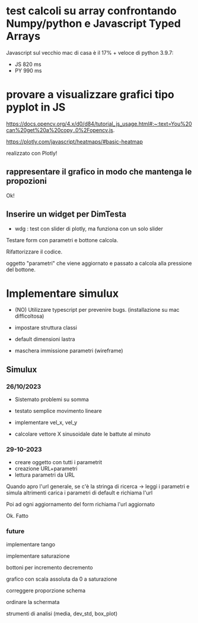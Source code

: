 # test calcoli su array confrontando Numpy/python e Javascript Typed Arrays


Javascript sul vecchio mac di casa è il 17% + veloce di python 3.9.7:

- JS 820 ms
- PY 990 ms

# provare a visualizzare grafici tipo pyplot in JS

https://docs.opencv.org/4.x/d0/d84/tutorial_js_usage.html#:~:text=You%20can%20get%20a%20copy,.0%2Fopencv.js.

https://plotly.com/javascript/heatmaps/#basic-heatmap

realizzato con Plotly!

## rappresentare il grafico in modo che mantenga le propozioni
Ok!


## Inserire un widget per DimTesta
- wdg : test con slider di plotly, ma funziona con un solo slider

Testare form con parametri e bottone calcola.

Rifattorizzare il codice.

oggetto "parametri" che viene aggiornato e passato a calcola alla pressione del bottone.

# Implementare simulux

- (NO) Utilizzare typescript per prevenire bugs. (installazione su mac difficoltosa)
- impostare struttura classi

- default dimensioni lastra
- maschera immissione parametri (wireframe)

## Simulux
### 26/10/2023 
- Sistemato problemi su somma
- testato semplice movimento lineare

- implementare vel_x, vel_y
- calcolare vettore X sinusoidale date le battute al minuto



### 29-10-2023

- creare oggetto con tutti i parametrit
- creazione URL+parametri
- lettura parametri da URL

Quando apro l'url generale, 
se c'è la stringa di ricerca -> leggi i parametri e simula
altrimenti carica i parametri di default e richiama l'url

Poi ad ogni aggiornamento del form richiama l'url aggiornato

Ok. Fatto
### future

implementare tango

implementare saturazione

bottoni per incremento decremento

grafico con scala assoluta da 0 a saturazione

correggere proporzione schema

ordinare la schermata

strumenti di analisi (media, dev_std, box_plot)
